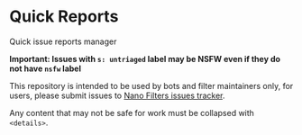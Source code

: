 # Quick Reports

Quick issue reports manager

**Important: Issues with `s: untriaged` label may be NSFW even if they do not
have `nsfw` label**

This repository is intended to be used by bots and filter maintainers only,
for users, please submit issues to
[Nano Filters issues tracker](https://github.com/NanoAdblocker/NanoFilters/issues).

Any content that may not be safe for work must be collapsed with `<details>`.
